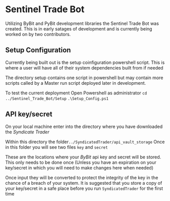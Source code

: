 # Sentinel Trade Bot
Utilizing ByBit and PyBit development libraries the Sentinel Trade Bot was created. This is in early satages of development and is currently being worked on by two contributors. 

## Setup Configuration

Currently being built out is the setup coinfiguration powershell script. This is where a user will have all of their system dependencies built from if needed

The directory setup contains one script in powershell but may contain more scripts called by a Master run script deployed later in development. 

To test the current deployment 
Open Powershell as administrator
`cd ../Sentinel_Trade_Bot/Setup`
`.\Setup_Config.ps1`


## API key/secret
On your local machine enter into the directory where you have downloaded the *Syndicate Trader*

Within this directory the folder`../SyndicatedTrader/api_vault_storage`
Once in this folder you will  see two files `key` and `secret`

These are the locations where your *ByBit* api key and secret will be stored. This only needs to be done once (Unless you have an expiration on your key/secret in which you will need to make changes here when needed)

Once input they will be converted to protect the integrity of the key in the chance of a breach of your system. It is suggested that you store a copy of your key/secret in a safe place before you run `SyndicatedTrader` for the first time






